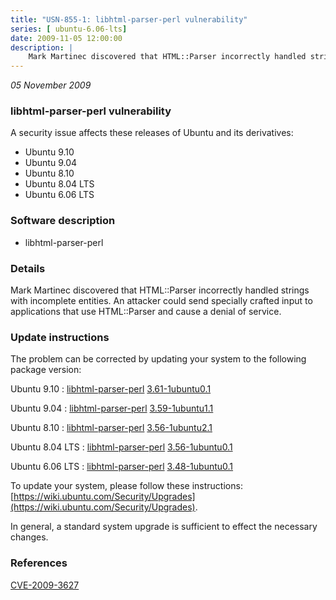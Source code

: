 ```yaml
---
title: "USN-855-1: libhtml-parser-perl vulnerability"
series: [ ubuntu-6.06-lts]
date: 2009-11-05 12:00:00
description: |
    Mark Martinec discovered that HTML::Parser incorrectly handled strings with incomplete entities. An attacker could send specially crafted input to applications that use HTML::Parser and cause a denial of service. 
--- 
```

 
 

*05 November 2009*

### libhtml-parser-perl vulnerability

A security issue affects these releases of Ubuntu and its derivatives:

* Ubuntu 9.10
* Ubuntu 9.04
* Ubuntu 8.10
* Ubuntu 8.04 LTS
* Ubuntu 6.06 LTS

### Software description

* libhtml-parser-perl 

### Details

Mark Martinec discovered that HTML::Parser incorrectly handled strings with incomplete entities. An attacker could send specially crafted input to applications that use HTML::Parser and cause a denial of service. 

### Update instructions

The problem can be corrected by updating your system to the following package version:

Ubuntu 9.10
 : [libhtml-parser-perl](https://launchpad.net/ubuntu/+source/libhtml-parser-perl) <span> [3.61-1ubuntu0.1](https://launchpad.net/ubuntu/+source/libhtml-parser-perl/3.61-1ubuntu0.1) </span> 

Ubuntu 9.04
 : [libhtml-parser-perl](https://launchpad.net/ubuntu/+source/libhtml-parser-perl) <span> [3.59-1ubuntu1.1](https://launchpad.net/ubuntu/+source/libhtml-parser-perl/3.59-1ubuntu1.1) </span> 

Ubuntu 8.10
 : [libhtml-parser-perl](https://launchpad.net/ubuntu/+source/libhtml-parser-perl) <span> [3.56-1ubuntu2.1](https://launchpad.net/ubuntu/+source/libhtml-parser-perl/3.56-1ubuntu2.1) </span> 

Ubuntu 8.04 LTS
 : [libhtml-parser-perl](https://launchpad.net/ubuntu/+source/libhtml-parser-perl) <span> [3.56-1ubuntu0.1](https://launchpad.net/ubuntu/+source/libhtml-parser-perl/3.56-1ubuntu0.1) </span> 

Ubuntu 6.06 LTS
 : [libhtml-parser-perl](https://launchpad.net/ubuntu/+source/libhtml-parser-perl) <span> [3.48-1ubuntu0.1](https://launchpad.net/ubuntu/+source/libhtml-parser-perl/3.48-1ubuntu0.1) </span> 

To update your system, please follow these instructions: [https://wiki.ubuntu.com/Security/Upgrades](https://wiki.ubuntu.com/Security/Upgrades).

In general, a standard system upgrade is sufficient to effect the necessary changes. 

### References

 
 [CVE-2009-3627](http://people.ubuntu.com/~ubuntu-security/cve/CVE-2009-3627)
 

